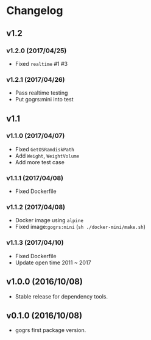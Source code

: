 # Changelog

## v1.2

### v1.2.0 (2017/04/25)
* Fixed `realtime` #1 #3

### v1.2.1 (2017/04/26)
* Pass realtime testing
* Put gogrs:mini into test

## v1.1

### v1.1.0 (2017/04/07)
* Fixed `GetOSRamdiskPath`
* Add `Weight`, `WeightVolume`
* Add more test case

### v1.1.1 (2017/04/08)
* Fixed Dockerfile

### v1.1.2 (2017/04/08)
* Docker image using `alpine`
* Fixed image:`gogrs:mini` (`sh ./docker-mini/make.sh`)

### v1.1.3 (2017/04/10)
* Fixed Dockerfile
* Update open time 2011 ~ 2017

## v1.0.0 (2016/10/08)
* Stable release for dependency tools.

## v0.1.0 (2016/10/08)
* gogrs first package version.

